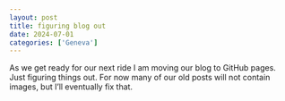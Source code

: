 ```yaml
---
layout: post
title: figuring blog out
date: 2024-07-01
categories: ['Geneva']
---
```

As we get ready for our next ride I am moving our blog to GitHub pages. Just figuring things out. For now many of our old posts will not contain images, but I’ll eventually fix that.

